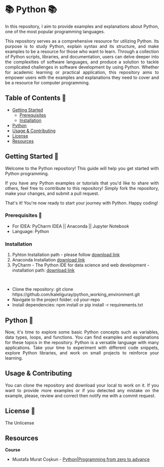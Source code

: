 # 📚 Python 📚

<p align="justify">In this repository, I aim to provide examples and explanations about Python, one of the most popular programming languages.</p>

<p align="justify">This repository serves as a comprehensive resource for utilizing Python. Its purpose is to study Python, explain syntax and its structure, and make examples to be a resource for
those who want to learn.  Through a collection of Python scripts, libraries, and documentation, users can delve deeper into the complexities of software languages, and produce a
solution to tackle complicated challenges in software development by using Python. Whether for academic learning or practical application, this repository aims to empower users with
the examples and explanations they need to cover and be a resource for computer programming.</p>


## Table of Contents 📝
- [Getting Started](#getting-started)
  - [Prerequisites](#prerequisites)
  - [Installation](#installation)
- [Python](#python)
- [Usage & Contributing](#usage--contributing)
- [License](#license)
- [Resources](#resources)

## Getting Started 🏁

<p align="justify">Welcome to the Python repository! This guide will help you get started with Python programming.</p>

<p align="justify">If you have any Python examples or tutorials that you'd like to share with others, feel free to contribute to this repository! Simply fork the
repository, make your changes, and submit a pull request.</p>

<p aling="justify">That's it! You're now ready to start your journey with Python. Happy coding!</p>

### Prerequisites 🎒

- For IDEA: PyCharm IDEA || Anaconda || Jupyter Notebook
- Language: Python

### Installation 

<ol type="1">
  <li>Pyhton Installation path - please follow <a href="https://www.python.org/downloads/">download link</a></li>
  <li>Anaconda Installation <a href="https://docs.anaconda.com/free/anaconda/install/index.html">download link</a></li>
  <li>PyCharm - The Python IDE for data science and web development - installation path: <a href="https://www.jetbrains.com/pycharm/download/?section=mac">download link</a></li>
</ol>
<br>
<ul>
  <li>Clone the repository: git clone https://github.com/kaleliguray/python_working_environment.git</li>
  <li>Navigate to the project folder: cd your-repo</li>
  <li>Install dependencies: npm install or pip install -r requirements.txt</li>
</ul>

## Python 🐍

<p align="justify">Now, it's time to explore some basic Python concepts such as variables, data types, loops, and functions. You can find examples and explanations for
these topics in the repository. Python is a versatile language with many applications. Take your time to experiment with different code snippets, explore
Python libraries, and work on small projects to reinforce your learning.</p>



## Usage & Contributing

<p align="justify">You can clone the repository and download your local to work on it. If you want to provide more examples or if you detected any mistake on the example,
please, review and correct then notify me with a commit request.</p>

## License 🪪

The Unlicense

## Resources

<p align="justify"><b>Course</b></p>
<ul>
    <li>Mustafa Murat Coşkun - <a href="https://www.udemy.com/course/sifirdan-ileri-seviyeye-python/learn/lecture/13411502#overview">Python|Programming from zero to advance</li>
</ul>

